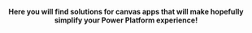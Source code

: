 <p align="center"><b>Here you will find solutions for canvas apps that will make hopefully simplify your Power Platform experience!</b/p>
